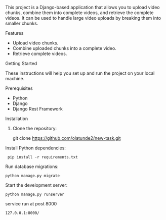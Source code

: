 

This project is a Django-based application that allows you to upload video chunks, combine them into complete videos, and retrieve the complete videos. It can be used to handle large video uploads by breaking them into smaller chunks.

Features

- Upload video chunks.
- Combine uploaded chunks into a complete video.
- Retrieve complete videos.

Getting Started

These instructions will help you set up and run the project on your local machine.

Prerequisites

- Python 
- Django 
- Django Rest Framework 

 Installation

1. Clone the repository:

   
   git clone https://github.com/olatunde2/new-task.git

Install Python dependencies:

     pip install -r requirements.txt
   
Run database migrations:

    python manage.py migrate

Start the development server:

    python manage.py runserver
    
service run at post 8000 

    127.0.0.1:8000/

